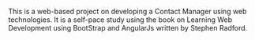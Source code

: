 This is a web-based project on developing a Contact Manager using web technologies.
It is a self-pace study using the book on Learning Web Development using BootStrap and AngularJs written by Stephen Radford.
